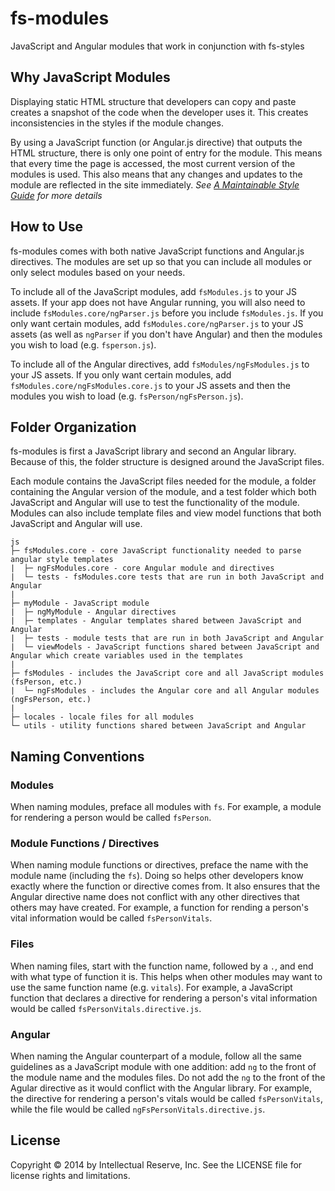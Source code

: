 fs-modules
=============

JavaScript and Angular modules that work in conjunction with fs-styles

## Why JavaScript Modules

Displaying static HTML structure that developers can copy and paste creates a snapshot of the code when the developer uses it. This creates inconsistencies in the styles if the module changes.

By using a JavaScript function (or Angular.js directive) that outputs the HTML structure, there is only one point of entry for the module. This means that every time the page is accessed, the most current version of the modules is used. This also means that any changes and updates to the module are reflected in the site immediately. *See [A Maintainable Style Guide](http://ianfeather.co.uk/a-maintainable-style-guide/) for more details*

## How to Use

fs-modules comes with both native JavaScript functions and Angular.js directives. The modules are set up so that you can include all modules or only select modules based on your needs.

To include all of the JavaScript modules, add `fsModules.js` to your JS assets. If your app does not have Angular running, you will also need to include `fsModules.core/ngParser.js` before you include `fsModules.js`. If you only want certain modules, add `fsModules.core/ngParser.js` to your JS assets (as well as `ngParser` if you don't have Angular) and then the modules you wish to load (e.g. `fsperson.js`).

To include all of the Angular directives, add `fsModules/ngFsModules.js` to your JS assets. If you only want certain modules, add `fsModules.core/ngFsModules.core.js` to your JS assets and then the modules you wish to load (e.g. `fsPerson/ngFsPerson.js`).

## Folder Organization

fs-modules is first a JavaScript library and second an Angular library. Because of this, the folder structure is designed around the JavaScript files.

Each module contains the JavaScript files needed for the module, a folder containing the Angular version of the module, and a test folder which both JavaScript and Angular will use to test the functionality of the module. Modules can also include template files and view model functions that both JavaScript and Angular will use.

```
js
├─ fsModules.core - core JavaScript functionality needed to parse angular style templates
|  ├─ ngFsModules.core - core Angular module and directives 
|  └─ tests - fsModules.core tests that are run in both JavaScript and Angular
| 
├─ myModule - JavaScript module
|  ├─ ngMyModule - Angular directives
|  ├─ templates - Angular templates shared between JavaScript and Angular
|  ├─ tests - module tests that are run in both JavaScript and Angular
|  └─ viewModels - JavaScript functions shared between JavaScript and Angular which create variables used in the templates
|
├─ fsModules - includes the JavaScript core and all JavaScript modules (fsPerson, etc.)
|  └─ ngFsModules - includes the Angular core and all Angular modules (ngFsPerson, etc.)
|
├─ locales - locale files for all modules 
└─ utils - utility functions shared between JavaScript and Angular
```

## Naming Conventions

### Modules

When naming modules, preface all modules with `fs`. For example, a module for rendering a person would be called `fsPerson`.

### Module Functions / Directives

When naming module functions or directives, preface the name with the module name (including the `fs`). Doing so helps other developers know exactly where the function or directive comes from. It also ensures that the Angular directive name does not conflict with any other directives that others may have created. For example, a function for rending a person's vital information would be called `fsPersonVitals`.

### Files

When naming files, start with the function name, followed by a `.`, and end with what type of function it is. This helps when other modules may want to use the same function name (e.g. `vitals`). For example, a JavaScript function that declares a directive for rendering a person's vital information would be called `fsPersonVitals.directive.js`.

### Angular

When naming the Angular counterpart of a module, follow all the same guidelines as a JavaScript module with one addition: add `ng` to the front of the module name and the modules files. Do not add the `ng` to the front of the Agular directive as it would conflict with the Angular library. For example, the directive for rendering a person's vitals would be called `fsPersonVitals`, while the file would be called `ngFsPersonVitals.directive.js`.

## License
Copyright © 2014 by Intellectual Reserve, Inc. See the LICENSE file for license rights and limitations.
